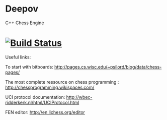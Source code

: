 Deepov
======

C++ Chess Engine

[![Build Status](https://travis-ci.org/RomainGoussault/Deepov.svg?branch=master)](https://travis-ci.org/RomainGoussault/Deepov)
======
Useful links:


To start with bitboards: http://pages.cs.wisc.edu/~psilord/blog/data/chess-pages/

The most complete ressource on chess programming : http://chessprogramming.wikispaces.com/

UCI protocol documentation: http://wbec-ridderkerk.nl/html/UCIProtocol.html

FEN editor: http://en.lichess.org/editor
